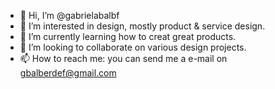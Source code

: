 - 👋 Hi, I’m @gabrielabalbf
- 👀 I’m interested in design, mostly product & service design.
- 🌱 I’m currently learning how to creat great products.
- 💞️ I’m looking to collaborate on various design projects.
- 📫 How to reach me: you can send me a e-mail on gbalberdef@gmail.com

<!---
gabrielabalbf/gabrielabalbf is a ✨ special ✨ repository because its `README.md` (this file) appears on your GitHub profile.
You can click the Preview link to take a look at your changes.
--->
